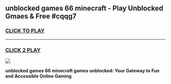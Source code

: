 
## unblocked games 66 minecraft - Play Unblocked Gmaes & Free #cqqg7
<h3>
<a href="https://premium.freeplayer.one?title=unblocked_games_66_minecraft&ref=01M">CLICK TO PLAY</a></h3>
<hr>

<h3>
<a href="https://premium.freeplayer.one?title=unblocked_games_66_minecraft&ref=01M">CLICK 2 PLAY</a>
  
</h3>

<a href="https://premium.freeplayer.one?title=unblocked_games_66_minecraft&ref=01M"><img src="https://clearcache.store/games.png"></a>


**unblocked games 66 minecraft games unblocked: Your Gateway to Fun and Accessible Online Gaming**
